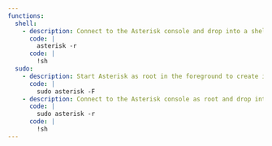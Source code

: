 ```yaml
---
functions:
  shell:
    - description: Connect to the Asterisk console and drop into a shell
      code: |
        asterisk -r
      code: |
        !sh
  sudo:
    - description: Start Asterisk as root in the foreground to create its CLI socket
      code: |
        sudo asterisk -F
    - description: Connect to the Asterisk console as root and drop into a shell
      code: |
        sudo asterisk -r
      code: |
        !sh
---
```

